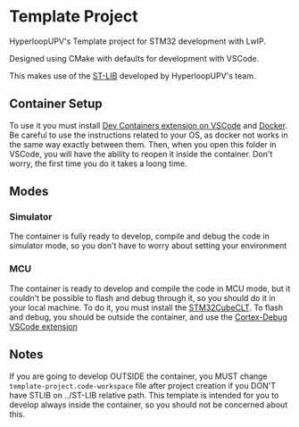 # Template Project

HyperloopUPV's Template project for STM32 development with LwIP.

Designed using CMake with defaults for development with VSCode.

This makes use of the [ST-LIB](https://github.com/HyperloopUPV-H8/ST-LIB) developed by HyperloopUPV's team.

## Container Setup
To use it you must install [Dev Containers extension on VSCode](https://marketplace.visualstudio.com/items?itemName=ms-vscode-remote.remote-containers) and [Docker](https://www.docker.com). Be careful to use the instructions related to your OS, as docker not works in the same way exactly between them.
Then, when you open this folder in VSCode, you will have the ability to reopen it inside the container. Don't worry, the first time you do it takes a loong time.

## Modes
### Simulator
The container is fully ready to develop, compile and debug the code in simulator mode, so you don't have to worry about setting your environment
### MCU
The container is ready to develop and compile the code in MCU mode, but it couldn't be possible to flash and debug through it, so you should do it in your local machine. To do it, you must install the [STM32CubeCLT](https://www.st.com/en/development-tools/stm32cubeclt.html).
To flash and debug, you should be outside the container, and use the [Cortex-Debug VSCode extension](https://marketplace.visualstudio.com/items?itemName=marus25.cortex-debug)


## Notes
If you are going to develop OUTSIDE the container, you MUST change `template-project.code-workspace` file after project creation if you DON'T have STLIB on ../ST-LIB relative path. This template is intended for you to develop always inside the container, so you should not be concerned about this.
